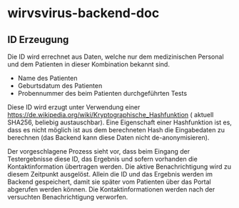 # wirvsvirus-backend-doc

## ID Erzeugung
Die ID wird errechnet aus Daten, welche nur dem medizinischen Personal und dem Patienten in dieser Kombination bekannt sind.
* Name des Patienten
* Geburtsdatum des Patienten
* Probennummer des beim Patienten durchgeführten Tests

Diese ID wird erzugt unter Verwendung einer https://de.wikipedia.org/wiki/Kryptographische_Hashfunktion ( aktuell SHA256, beliebig austauschbar).
Eine Eigenschaft einer Hashfunktion ist es, dass es nicht möglich ist aus dem berechneten Hash die Eingabedaten zu berechnen (das Backend kann diese Daten nicht de-anonymisieren).

Der vorgeschlagene Prozess sieht vor, dass beim Eingang der Testergebnisse diese ID, das Ergebnis und sofern vorhanden die Kontaktinformation übertragen werden. 
Die aktive Benachrichtigung wird zu diesem Zeitpunkt ausgelöst. Allein die ID und das Ergebnis werden im Backend gespeichert, damit sie später vom Patienten über das Portal abgerufen werden können. Die Kontaktinformationen werden nach der versuchten Benachrichtigung verworfen.
